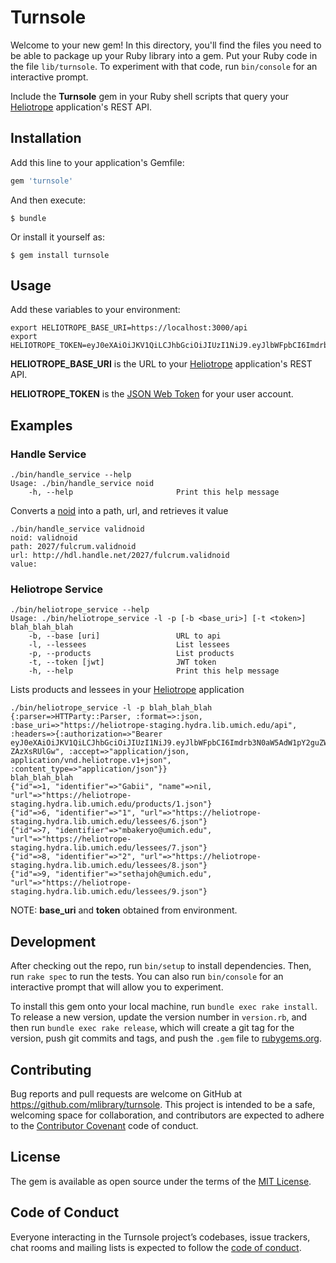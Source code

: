 # Turnsole

Welcome to your new gem! In this directory, you'll find the files you need to be able to package up your Ruby library into a gem. Put your Ruby code in the file `lib/turnsole`. To experiment with that code, run `bin/console` for an interactive prompt.

Include the **Turnsole** gem in your Ruby shell scripts that query your [Heliotrope](https://github.com/mlibrary/heliotrope) application's REST API.
  
## Installation

Add this line to your application's Gemfile:

```ruby
gem 'turnsole'
```

And then execute:

    $ bundle

Or install it yourself as:

    $ gem install turnsole

## Usage

Add these variables to your environment:

	export HELIOTROPE_BASE_URI=https://localhost:3000/api
	export HELIOTROPE_TOKEN=eyJ0eXAiOiJKV1QiLCJhbGciOiJIUzI1NiJ9.eyJlbWFpbCI6Imdrb3N0aW5AdW1pY2guZWR1IiwicGluIjoiJDJhJDEwJElmcTNWTUt1YVd1eTIxWVM1Rk0ucnU5RExDemZuNWRyYS54OGgwZDJhcms3dFVhTkxHNnoyIn0.67Uk4mvM_ZuXn7YpYXPIdd7ygTBKaL_Er6fx2HM_AXg

**HELIOTROPE_BASE_URI** is the URL to your [Heliotrope](https://github.com/mlibrary/heliotrope) application's REST API.

**HELIOTROPE_TOKEN** is the [JSON Web Token](https://jwt.io/) for your user account.

## Examples

### Handle Service

	./bin/handle_service --help
	Usage: ./bin/handle_service noid
        -h, --help                       Print this help message

Converts a [noid](https://github.com/samvera/noid-rails) into a path, url, and retrieves it value
        
	./bin/handle_service validnoid
    noid: validnoid
    path: 2027/fulcrum.validnoid
    url: http://hdl.handle.net/2027/fulcrum.validnoid
    value: 

### Heliotrope Service

	./bin/heliotrope_service --help
	Usage: ./bin/heliotrope_service -l -p [-b <base_uri>] [-t <token>] blah_blah_blah
        -b, --base [uri]                 URL to api
        -l, --lessees                    List lessees
        -p, --products                   List products
        -t, --token [jwt]                JWT token
        -h, --help                       Print this help message
        
Lists products and lessees in your [Heliotrope](https://github.com/mlibrary/heliotrope) application
        
	./bin/heliotrope_service -l -p blah_blah_blah
	{:parser=>HTTParty::Parser, :format=>:json, :base_uri=>"https://heliotrope-staging.hydra.lib.umich.edu/api", :headers=>{:authorization=>"Bearer eyJ0eXAiOiJKV1QiLCJhbGciOiJIUzI1NiJ9.eyJlbWFpbCI6Imdrb3N0aW5AdW1pY2guZWR1IiwicGluIjoiLUtTNGVhSDR4bUkydVZHayJ9.Z5sHJoeuWyVClzX62L3x7hWcwc0s_ujm-ZAzXsRUlGw", :accept=>"application/json, application/vnd.heliotrope.v1+json", :content_type=>"application/json"}}
	blah_blah_blah
	{"id"=>1, "identifier"=>"Gabii", "name"=>nil, "url"=>"https://heliotrope-staging.hydra.lib.umich.edu/products/1.json"}
	{"id"=>6, "identifier"=>"1", "url"=>"https://heliotrope-staging.hydra.lib.umich.edu/lessees/6.json"}
	{"id"=>7, "identifier"=>"mbakeryo@umich.edu", "url"=>"https://heliotrope-staging.hydra.lib.umich.edu/lessees/7.json"}
	{"id"=>8, "identifier"=>"2", "url"=>"https://heliotrope-staging.hydra.lib.umich.edu/lessees/8.json"}
	{"id"=>9, "identifier"=>"sethajoh@umich.edu", "url"=>"https://heliotrope-staging.hydra.lib.umich.edu/lessees/9.json"}

NOTE: **base_uri** and **token** obtained from environment.

## Development

After checking out the repo, run `bin/setup` to install dependencies. Then, run `rake spec` to run the tests. You can also run `bin/console` for an interactive prompt that will allow you to experiment.

To install this gem onto your local machine, run `bundle exec rake install`. To release a new version, update the version number in `version.rb`, and then run `bundle exec rake release`, which will create a git tag for the version, push git commits and tags, and push the `.gem` file to [rubygems.org](https://rubygems.org).

## Contributing

Bug reports and pull requests are welcome on GitHub at https://github.com/mlibrary/turnsole. This project is intended to be a safe, welcoming space for collaboration, and contributors are expected to adhere to the [Contributor Covenant](http://contributor-covenant.org) code of conduct.

## License

The gem is available as open source under the terms of the [MIT License](https://opensource.org/licenses/MIT).

## Code of Conduct

Everyone interacting in the Turnsole project’s codebases, issue trackers, chat rooms and mailing lists is expected to follow the [code of conduct](https://github.com/[USERNAME]/turnsole/blob/master/CODE_OF_CONDUCT.md).
